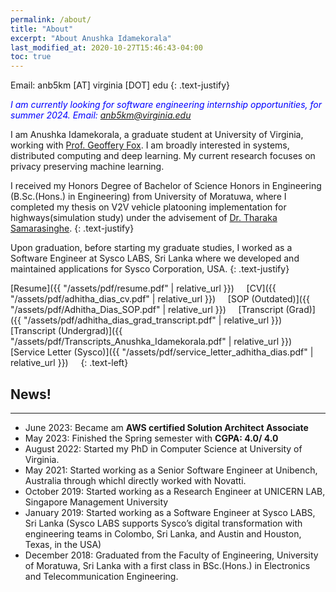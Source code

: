 ```yaml
---
permalink: /about/
title: "About"
excerpt: "About Anushka Idamekorala"
last_modified_at: 2020-10-27T15:46:43-04:00
toc: true
---
```


Email: anb5km [AT] virginia [DOT] edu
{: .text-justify}


<span style="color:blue">*I am currently looking for software engineering internship opportunities, for summer 2024. Email: anb5km@virginia.edu*</span>

I am Anushka Idamekorala, a graduate student at University of Virginia, working with [Prof. Geoffery Fox]({{"https://engineering.virginia.edu/faculty/geoffrey-c-fox"}}). I am broadly interested in systems, distributed computing and deep learning. My current research focuses on privacy preserving machine learning.

I received my Honors Degree of Bachelor of Science Honors in Engineering (B.Sc.(Hons.) in Engineering) from University of Moratuwa,
where I completed my thesis on V2V vehicle platooning implementation for highways(simulation study) under the advisement of
[Dr. Tharaka Samarasinghe]({{"https://ent.uom.lk/team/dr-tharaka-samarasinghe/"}}).
{: .text-justify}

Upon graduation, before starting my graduate studies, I worked as a Software Engineer at Sysco LABS, Sri Lanka where we developed and maintained applications for Sysco Corporation, USA.
{: .text-justify}

[Resume]({{ "/assets/pdf/resume.pdf" | relative_url }}) &nbsp; &nbsp;
[CV]({{ "/assets/pdf/adhitha_dias_cv.pdf" | relative_url }}) &nbsp; &nbsp;
[SOP (Outdated)]({{ "/assets/pdf/Adhitha_Dias_SOP.pdf" | relative_url }}) &nbsp; &nbsp;
[Transcript (Grad)]({{ "/assets/pdf/adhitha_dias_grad_transcript.pdf" | relative_url }}) &nbsp; &nbsp;
[Transcript (Undergrad)]({{ "/assets/pdf/Transcripts_Anushka_Idamekorala.pdf" | relative_url }}) &nbsp; &nbsp;
[Service Letter (Sysco)]({{ "/assets/pdf/service_letter_adhitha_dias.pdf" | relative_url }}) &nbsp; &nbsp;
{: .text-left}


## News!
---
* June 2023: Became am **AWS certified Solution Architect Associate**
* May 2023: Finished the Spring semester with **CGPA: 4.0/ 4.0**
* August 2022: Started my PhD in Computer Science at University of Virginia.
* May 2021: Started working as a Senior Software Engineer at Unibench, Australia through whichI directly worked with Novatti.
* October 2019: Started working as a Research Engineer at UNICERN LAB, Singapore Management University
* January 2019: Started working as a Software Engineer at Sysco LABS, Sri Lanka (Sysco LABS supports Sysco’s digital transformation with engineering teams in Colombo, Sri Lanka, and Austin and Houston, Texas, in the USA)
* December 2018: Graduated from the Faculty of Engineering, University of Moratuwa, Sri Lanka with a first class in BSc.(Hons.) in Electronics and Telecommunication Engineering.

